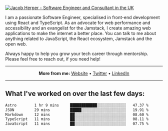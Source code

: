 [![Jacob Herper - Software Engineer and Consultant in the UK](https://res.cloudinary.com/jacobherper/image/upload/v1641506277/gh-image.png)](https://jacobherper.com/)

I am a passionate Software Engineer, specialised in front-end development using React and TypeScript. As an advocate for web performance and accessibility and an evangelist for the Jamstack, I create amazing web applications to make the internet a better place. You can talk to me about anything related to JavaScript, the React ecosystem, Jamstack and the open web.

Always happy to help you grow your tech career through mentorship. Please feel free to reach out, if you need help!

---

<p align="center">
  <strong>More from me:</strong> 
  <a href="https://jacobherper.com/">Website</a> •
  <a href="https://twitter.com/intent/follow?screen_name=jakeherp&tw_p=followbutton">Twitter</a> •
  <a href="https://www.linkedin.com/in/jacobherper/">LinkedIn</a>
</p>

---

## What I've worked on over the last few days:

<!--START_SECTION:waka-->

```txt
Astro        1 hr 9 mins     ████████████░░░░░░░░░░░░░   47.37 %
JSON         29 mins         █████░░░░░░░░░░░░░░░░░░░░   19.91 %
Markdown     12 mins         ██░░░░░░░░░░░░░░░░░░░░░░░   08.60 %
TypeScript   11 mins         ██░░░░░░░░░░░░░░░░░░░░░░░   08.11 %
JavaScript   11 mins         ██░░░░░░░░░░░░░░░░░░░░░░░   07.75 %
```

<!--END_SECTION:waka-->

